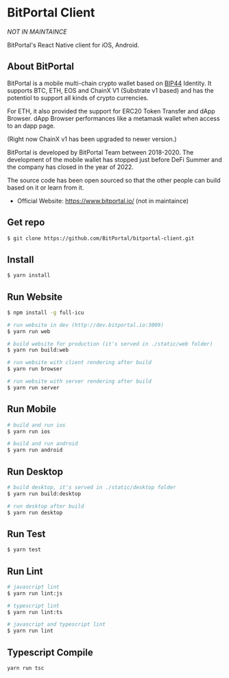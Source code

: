 # BitPortal Client

*NOT IN MAINTAINCE*

BitPortal's React Native client for iOS, Android. 

## About BitPortal

BitPortal is a mobile multi-chain crypto wallet based on [BIP44](https://github.com/bitcoin/bips/blob/master/bip-0032.mediawiki) Identity. It supports BTC, ETH, EOS and ChainX V1 (Substrate v1 based) and has the potentiol to support all kinds of crypto currencies.

For ETH, it also provided the support for ERC20 Token Transfer and dApp Browser. dApp Browser performances like a metamask wallet when access to an dapp page.

(Right now ChainX v1 has been upgraded to newer version.)

BitPortal is developed by BitPortal Team between 2018-2020. The development of the mobile wallet has stopped just before DeFi Summer and the company has closed in the year of 2022.

The source code has been open sourced so that the other people can build based on it or learn from it.

* Official Website: https://www.bitportal.io/ (not in maintaince)

## Get repo
```sh
$ git clone https://github.com/BitPortal/bitportal-client.git
```

## Install
```sh
$ yarn install
```

## Run Website
```sh
$ npm install -g full-icu

# run website in dev (http://dev.bitportal.io:3009)
$ yarn run web

# build website for production (it's served in ./static/web folder)
$ yarn run build:web

# run website with client rendering after build
$ yarn run browser

# run website with server rendering after build
$ yarn run server

```

## Run Mobile
```sh
# build and run ios
$ yarn run ios

# build and run android
$ yarn run android
```

## Run Desktop
```sh
# build desktop, it's served in ./static/desktop folder
$ yarn run build:desktop

# run desktop after build
$ yarn run desktop
```

## Run Test
```sh
$ yarn test
```

## Run Lint
```sh
# javascript lint
$ yarn run lint:js

# typescript lint
$ yarn run lint:ts

# javascript and typescript lint
$ yarn run lint
```

## Typescript Compile
```sh
yarn run tsc
```
